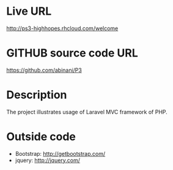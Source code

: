 # Live URL
http://ps3-highhopes.rhcloud.com/welcome

# GITHUB source code URL
https://github.com/abinani/P3

# Description
The project illustrates usage of Laravel MVC framework of PHP.

# Outside code
* Bootstrap: http://getbootstrap.com/
* jquery: http://jquery.com/ 


